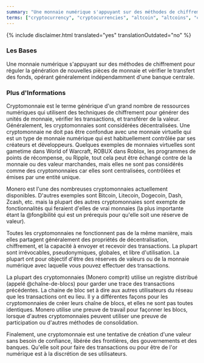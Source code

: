 ```yaml
---
summary: "Une monnaie numérique s'appuyant sur des méthodes de chiffrement pour réguler la génération de nouvelles pièces de monnaie et vérifier le transfert des fonds, opérant généralement indépendamment d'une banque centrale"
terms: ["cryptocurrency", "cryptocurrencies", "altcoin", "altcoins", "cryptomonnaie", "cryptomonnaies", "pièce-alternative", "pièces-alternatives"]
---
```


{% include disclaimer.html translated="yes" translationOutdated="no" %}

### Les Bases

Une monnaie numérique s'appuyant sur des méthodes de chiffrement pour
réguler la génération de nouvelles pièces de monnaie et vérifier le
transfert des fonds, opérant généralement indépendamment d'une banque
centrale.

### Plus d'Informations

Cryptomonnaie est le terme générique d'un grand nombre de ressources
numériques qui utilisent des techniques de chiffrement pour générer des
unités de monnaie, vérifier les transactions, et transférer de la
valeur. Généralement, les cryptomonnaies sont considérées
décentralisées. Une cryptomonnaie ne doit pas être confondue avec une
monnaie virtuelle qui est un type de monnaie numérique qui est
habituellement contrôlée par ses créateurs et développeurs. Quelques
exemples de monnaies virtuelles sont gametime dans World of Warcraft, ROBUX
dans Roblox, les programmes de points de récompense, ou Ripple, tout cela
peut être échangé contre de la monnaie ou des valeur marchandes, mais elles
ne sont pas considérés comme des cryptomonnaies car elles sont centralisées,
contrôlées et émises par une entité unique.

Monero est l'une des nombreuses cryptomonnaies actuellement
disponibles. D'autres exemples sont Bitcoin, Litecoin, Dogecoin, Dash,
Zcash, etc. mais la plupart des autres cryptomonnaies sont exempte de
fonctionnalités qui feraient d'elles de vrai monnaies (la plus importante
étant la @fongibilité qui est un prérequis pour qu'elle soit une réserve de
valeur).

Toutes les cryptomonnaies ne fonctionnent pas de la même manière, mais elles
partagent généralement des propriétés de décentralisation, chiffrement, et
la capacité à envoyer et recevoir des transactions. La plupart sont
irrévocables, pseudonymiques, globales, et libre d'utilisation. La plupart
ont pour objectif d'être des réserves de valeurs ou de la monnaie numérique
avec laquelle vous pouvez effectuer des transactions.

La plupart des cryptomonnaies (Monero comprit) utilise un registre distribué
(appelé @chaîne-de-blocs) pour garder une trace des transactions
précédentes. La chaine de bloc set à dire aux autres utilisateurs du réseau
que les transactions ont eu lieu. Il y a différentes façons pour les
cryptomonnaies de créer leurs chaîne de blocs, et elles ne sont pas toutes
identiques. Monero utilise une preuve de travail pour façonner les blocs,
lorsque d'autres cryptomonnaies peuvent utiliser une preuve de participation
ou d'autres méthodes de consolidation.

Finalement, une cryptomonnaie est une tentative de création d'une valeur
sans besoin de confiance, libérée des frontières, des gouvernements et des
banques. Qu'elle soit pour faire des transactions ou pour être de l'or
numérique est à la discrétion de ses utilisateurs.
